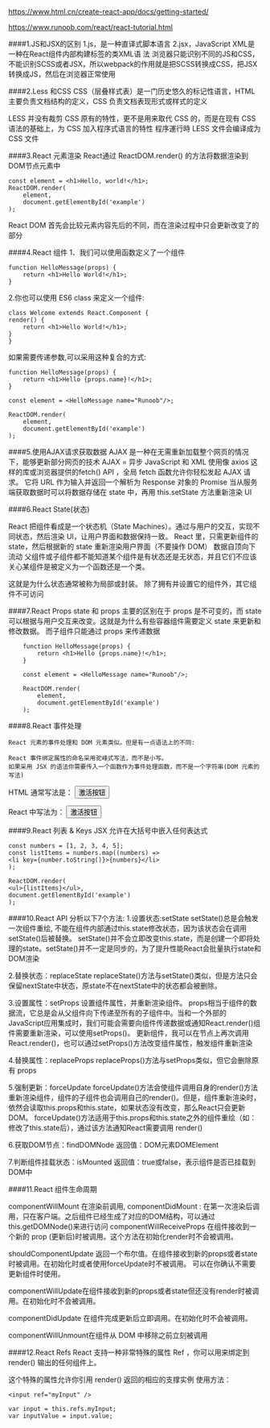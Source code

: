 https://www.html.cn/create-react-app/docs/getting-started/

https://www.runoob.com/react/react-tutorial.html

####1.JS和JSX的区别
1.js，是一种直译式脚本语言
2.jsx，JavaScript XML是一种在React组件内部构建标签的类XML语 法
浏览器只能识别不同的JS和CSS，不能识别SCSS或者JSX，所以webpack的作用就是把SCSS转换成CSS，把JSX转换成JS，然后在浏览器正常使用


####2.Less 和CSS 
CSS（层叠样式表）是一门历史悠久的标记性语言，HTML 主要负责文档结构的定义，CSS 负责文档表现形式或样式的定义

LESS 并没有裁剪 CSS 原有的特性，更不是用来取代 CSS 的，而是在现有 CSS 语法的基础上，为 CSS 加入程序式语言的特性
程序運行時 LESS 文件会编译成为 CSS 文件



####3.React 元素渲染
React通过 ReactDOM.render() 的方法将数据渲染到DOM节点元素中

    
    const element = <h1>Hello, world!</h1>;
    ReactDOM.render(
        element,
        document.getElementById('example')
    );

React DOM 首先会比较元素内容先后的不同，而在渲染过程中只会更新改变了的部分


####4.React 组件
1、我们可以使用函数定义了一个组件

    function HelloMessage(props) {
        return <h1>Hello World!</h1>;
    }

2.你也可以使用 ES6 class 来定义一个组件:

    class Welcome extends React.Component {
    render() {
        return <h1>Hello World!</h1>;
    }
    }

如果需要传递参数,可以采用这种复合的方式:

    
    function HelloMessage(props) {
        return <h1>Hello {props.name}!</h1>;
    }
    
    const element = <HelloMessage name="Runoob"/>;
    
    ReactDOM.render(
        element,
        document.getElementById('example')
    );
    

####5.使用AJAX请求获取数据
AJAX 是一种在无需重新加载整个网页的情况下，能够更新部分网页的技术
AJAX = 异步 JavaScript 和 XML
使用像 axios 这样的库或浏览器提供的fetch() API ，全局 fetch 函数允许你轻松发起 AJAX 请求。 它将 URL 作为输入并返回一个解析为 Response 对象的 Promise
当从服务端获取数据时可以将数据存储在 state 中，再用 this.setState 方法重新渲染 UI


####6.React State(状态)

React 把组件看成是一个状态机（State Machines）。通过与用户的交互，实现不同状态，然后渲染 UI，让用户界面和数据保持一致。
React 里，只需更新组件的 state，然后根据新的 state 重新渲染用户界面（不要操作 DOM）
数据自顶向下流动
父组件或子组件都不能知道某个组件是有状态还是无状态，并且它们不应该关心某组件是被定义为一个函数还是一个类。

这就是为什么状态通常被称为局部或封装。 除了拥有并设置它的组件外，其它组件不可访问


####7.React Props
state 和 props 主要的区别在于 props 是不可变的，而 state 可以根据与用户交互来改变。这就是为什么有些容器组件需要定义 state 来更新和修改数据。 而子组件只能通过 props 来传递数据
   
        function HelloMessage(props) {
            return <h1>Hello {props.name}!</h1>;
        }
        
        const element = <HelloMessage name="Runoob"/>;
        
        ReactDOM.render(
            element,
            document.getElementById('example')
        );

####8.React 事件处理

    React 元素的事件处理和 DOM 元素类似。但是有一点语法上的不同:

    React 事件绑定属性的命名采用驼峰式写法，而不是小写。
    如果采用 JSX 的语法你需要传入一个函数作为事件处理函数，而不是一个字符串(DOM 元素的写法) 
HTML 通常写法是：
<button onclick="activateLasers()">激活按钮</button>

React 中写法为：
<button onClick={activateLasers}>激活按钮</button>


####9.React 列表 & Keys
JSX 允许在大括号中嵌入任何表达式
    
    const numbers = [1, 2, 3, 4, 5];
    const listItems = numbers.map((numbers) =>
    <li key={number.toString()}>{numbers}</li>
    );
    
    ReactDOM.render(
    <ul>{listItems}</ul>,
    document.getElementById('example')
    );


####10.React API
分析以下7个方法:
1.设置状态:setState
setState()总是会触发一次组件重绘, 不能在组件内部通过this.state修改状态，因为该状态会在调用setState()后被替换。
setState()并不会立即改变this.state，而是创建一个即将处理的state。setState()并不一定是同步的，为了提升性能React会批量执行state和DOM渲染


2.替换状态：replaceState
replaceState()方法与setState()类似，但是方法只会保留nextState中状态，原state不在nextState中的状态都会被删除。

3.设置属性：setProps
设置组件属性，并重新渲染组件。
props相当于组件的数据流，它总是会从父组件向下传递至所有的子组件中。当和一个外部的JavaScript应用集成时，我们可能会需要向组件传递数据或通知React.render()组件需要重新渲染，可以使用setProps()。
更新组件，我可以在节点上再次调用React.render()，也可以通过setProps()方法改变组件属性，触发组件重新渲染

4.替换属性：replaceProps
replaceProps()方法与setProps类似，但它会删除原有 props



5.强制更新：forceUpdate
forceUpdate()方法会使组件调用自身的render()方法重新渲染组件，组件的子组件也会调用自己的render()。但是，组件重新渲染时，依然会读取this.props和this.state，如果状态没有改变，那么React只会更新DOM。
forceUpdate()方法适用于this.props和this.state之外的组件重绘（如：修改了this.state后），通过该方法通知React需要调用
render() 


6.获取DOM节点：findDOMNode
返回值：DOM元素DOMElement


7.判断组件挂载状态：isMounted
返回值：true或false，表示组件是否已挂载到DOM中



####11.React 组件生命周期

componentWillMount 在渲染前调用,
componentDidMount : 在第一次渲染后调用，只在客户端。之后组件已经生成了对应的DOM结构，可以通过this.getDOMNode()来进行访问
componentWillReceiveProps 在组件接收到一个新的 prop (更新后)时被调用。这个方法在初始化render时不会被调用。

shouldComponentUpdate 返回一个布尔值。在组件接收到新的props或者state时被调用。在初始化时或者使用forceUpdate时不被调用。
可以在你确认不需要更新组件时使用。

componentWillUpdate在组件接收到新的props或者state但还没有render时被调用。在初始化时不会被调用。

componentDidUpdate 在组件完成更新后立即调用。在初始化时不会被调用。

componentWillUnmount在组件从 DOM 中移除之前立刻被调用



####12.React Refs
React 支持一种非常特殊的属性 Ref ，你可以用来绑定到 render() 输出的任何组件上。

这个特殊的属性允许你引用 render() 返回的相应的支撑实例
使用方法：

    <input ref="myInput" />

    var input = this.refs.myInput;
    var inputValue = input.value;
















